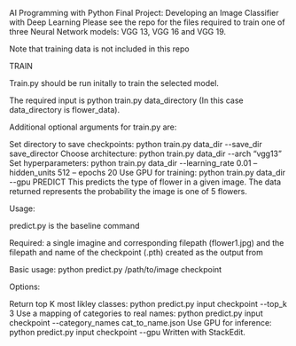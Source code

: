 AI Programming with Python Final Project: Developing an Image Classifier with Deep Learning
Please see the repo for the files required to train one of three Neural Network models: VGG 13, VGG 16 and VGG 19.

Note that training data is not included in this repo

TRAIN

Train.py should be run initally to train the selected model.

The required input is python train.py data_directory (In this case data_directory is flower_data).

Additional optional arguments for train.py are:

Set directory to save checkpoints: python train.py data_dir --save_dir save_director
Choose architecture: python train.py data_dir --arch “vgg13”
Set hyperparameters: python train.py data_dir --learning_rate 0.01 – hidden_units 512 – epochs 20
Use GPU for training: python train.py data_dir --gpu
PREDICT
This predicts the type of flower in a given image. The data returned represents the probability the image is one of 5 flowers.

Usage:

predict.py is the baseline command

Required: a single imagine and corresponding filepath (flower1.jpg) and the filepath and name of the checkpoint (.pth) created as the output from

Basic usage: python predict.py /path/to/image checkpoint

Options:

Return top K most likley classes: python predict.py input checkpoint --top_k 3
Use a mapping of categories to real names: python predict.py input checkpoint --category_names cat_to_name.json
Use GPU for inference: python predict.py input checkpoint --gpu
Written with StackEdit.

